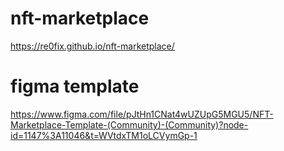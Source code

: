 # nft-marketplace<br>
https://re0fix.github.io/nft-marketplace/
# figma template<br> 
https://www.figma.com/file/pJtHn1CNat4wUZUpG5MGU5/NFT-Marketplace-Template-(Community)-(Community)?node-id=1147%3A11046&t=WVtdxTM1oLCVymGp-1<br>
